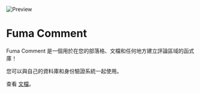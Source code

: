 ![Preview](./assets/fuma-comment.png)

# Fuma Comment

Fuma Comment 是一個用於在您的部落格、文檔和任何地方建立評論區域的函式庫！

您可以與自己的資料庫和身份驗證系統一起使用。

查看 [文檔](https://fuma-comment.vercel.app/docs)。
